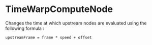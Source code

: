 # TimeWarpComputeNode

Changes the time at which upstream nodes are evaluated using
the following formula :

`upstreamFrame = frame * speed + offset`

